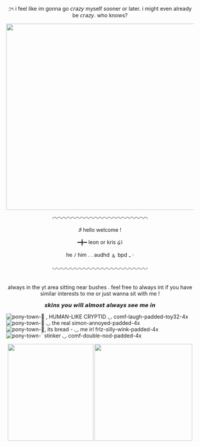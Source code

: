 <p align="center">
  <img width="660" height="10" src="https://github.com/powerdrillmassacre/nyonentry/assets/156819405/f376b5ce-4e9c-425b-aa18-70b83bc39df0">
</p>

<p align="center">
੭ৎ  i feel like im gonna go 𝘤𝘳𝘢𝘻𝘺 myself sooner or later. i might even already be 𝘤𝘳𝘢𝘻𝘺. who knows?
</p>
<p align="center">
  <img width="560" height="500" src="https://github.com/powerdrillmassacre/nyonentry/assets/156819405/b3dfe429-3f68-407b-a729-0bdc2a14bc5c">
</p>

<p align="center">
◠◠◠◠◠◠◠◠◠◠◠◠◠◠◠◠◠◠◠◠◠

<p align="center">
𝜗     hello welcome !

<p align="center">
━╋━ leon   or   kris      ໒꒱ 

<p align="center">
he ﾉ  him   . .  audhd ﹠ bpd   ₊  ‧

<p align="center">
◡◡◡◡◡◡◡◡◡◡◡◡◡◡◡◡◡◡◡◡◡
</p>

<p align="center">
  <img width="660" height="10" src="https://github.com/powerdrillmassacre/nyonentry/assets/156819405/f376b5ce-4e9c-425b-aa18-70b83bc39df0">
</p>

<p align="center">
  always in the yt area sitting near bushes    .     feel free to always int if you have similar interests to me or just wanna sit with me !

<p align="center">
 𝙨𝙠𝙞𝙣𝙨 𝙮𝙤𝙪 𝙬𝙞𝙡𝙡 𝙖𝙡𝙢𝙤𝙨𝙩 𝙖𝙡𝙬𝙖𝙮𝙨 𝙨𝙚𝙚 𝙢𝙚 𝙞𝙣
</p>

![pony-town-🔪 , HUMAN-LIKE CRYPTID ◡ comf-laugh-padded-toy32-4x](https://github.com/powerdrillmassacre/nyonentry/assets/156819405/74739bd1-7358-4fc3-9a21-704692b4cf57)
![pony-town-💉 ◡ the real simon-annoyed-padded-4x](https://github.com/powerdrillmassacre/nyonentry/assets/156819405/0a959a1b-bdc9-42bc-b26d-e9b4d95b324b)
![pony-town-🥖, its bread - ◡ me irl frlz-silly-wink-padded-4x](https://github.com/powerdrillmassacre/powerdrillmassacre/assets/156819405/b246dfe6-5185-42a6-88d3-aa13de9eb0eb)
![pony-town-` stinker ◡ comf-double-nod-padded-4x](https://github.com/powerdrillmassacre/nyonentry/assets/156819405/a5e4f4c6-a911-41ab-b149-cde0f973d128)

<p align="center">
  <img width="230" height="260" src="https://github.com/powerdrillmassacre/nyonentry/assets/156819405/135fd080-ecd8-48d3-bd77-704a75d61a69">
  <img width="263" height="260" src="https://github.com/powerdrillmassacre/powerdrillmassacre/assets/156819405/3cefd046-1718-40e7-9fbd-4231fc4684dc">
</p
